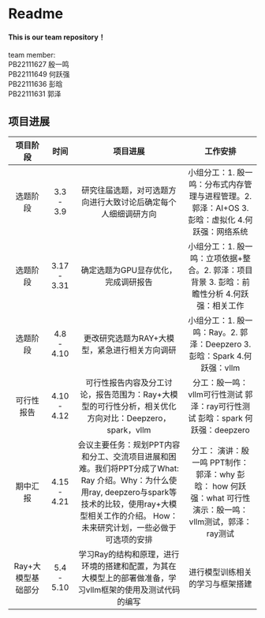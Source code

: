 # Readme 
#### This is our team repository！
team member:<br>
PB22111627 殷一鸣<br>
PB22111649 何跃强<br>
PB22111636 彭晗<br>
PB22111631 郭泽<br>

## 项目进展

|      项目阶段      |     时间     |                                                                                                   项目进展                                                                                                    |                                                        工作安排                                                         |
| :----------------: | :----------: | :-----------------------------------------------------------------------------------------------------------------------------------------------------------------------------------------------------------: | :---------------------------------------------------------------------------------------------------------------------: |
|      选题阶段      |  3.3 - 3.9   |                                                                        研究往届选题，对可选题方向进行大致讨论后确定每个人细细调研方向                                                                         |            小组分工：1.	殷一鸣：分布式内存管理与进程管理。2.	郭泽：AI+OS 3.	彭晗：虚拟化 4.何跃强：网络系统             |
|      选题阶段      | 3.17 - 3.31  |                                                                                      确定选题为GPU显存优化，完成调研报告                                                                                      |              小组分工：1.	殷一鸣：立项依据+整合。2.	郭泽：项目背景 3.	彭晗：前瞻性分析 4.何跃强：相关工作               |
|      选题阶段      |  4.8 - 4.10  |                                                                                更改研究选题为RAY+大模型，紧急进行相关方向调研                                                                                 |                        小组分工：1.	殷一鸣：Ray。2.	郭泽：Deepzero 3.	彭晗：Spark 4.何跃强：vllm                        |
|     可行性报告     | 4.10  - 4.12 |                                                     可行性报告内容及分工讨论，报告范围为：Ray+大模型的可行性分析，相关优化方向对比：Deepzero，spark，vllm                                                     |                    分工：殷一鸣：vllm可行性测试  郭泽：ray可行性测试  	彭晗：spark  何跃强：deepzero                    |
|      期中汇报      | 4.15  - 4.21 | 会议主要任务：规划PPT内容和分工、交流项目进展和困难。我们将PPT分成了What: Ray 介绍。Why：为什么使用ray, deepzero与spark等技术的比较，使用ray+大模型相关工作的介绍。 How：未来研究计划，一些必做于可选项的安排 | 分工： 演讲：殷一鸣     PPT制作： 郭泽：why    彭晗： how     何跃强：what  可行性演示：殷一鸣：vllm测试，郭泽：ray测试 |
| Ray+大模型基础部分 |  5.4 - 5.10  |                                                   学习Ray的结构和原理，进行环境的搭建和配置，为其在大模型上的部署做准备，学习vllm框架的使用及测试代码的编写                                                   |                                            进行模型训练相关的学习与框架搭建                                             |